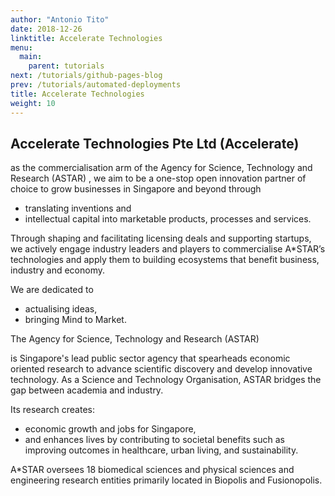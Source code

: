```yaml
---
author: "Antonio Tito"
date: 2018-12-26
linktitle: Accelerate Technologies
menu:
  main:
    parent: tutorials
next: /tutorials/github-pages-blog
prev: /tutorials/automated-deployments
title: Accelerate Technologies
weight: 10
---
```


## Accelerate Technologies Pte Ltd (Accelerate)

as the commercialisation arm of the Agency for Science, Technology and Research (ASTAR)  , we aim to be a one-stop open innovation partner of choice to grow businesses in Singapore and beyond through
- translating inventions and 
- intellectual capital into marketable products, processes and services. 

Through shaping and facilitating licensing deals and supporting startups, we actively engage industry leaders and players to commercialise A*STAR’s technologies and apply them to building ecosystems that benefit business, industry and economy. 

We are dedicated to 

- actualising ideas,
- bringing Mind to Market.

The Agency for Science, Technology and Research (ASTAR) 

is Singapore's lead public sector agency that spearheads economic oriented research to advance scientific discovery and develop innovative technology. As a Science and Technology Organisation, ASTAR bridges the gap between academia and industry. 

Its research creates:

- economic growth and jobs for Singapore,
- and enhances lives by contributing to societal benefits such as improving outcomes in healthcare, urban living, and sustainability. 

A*STAR oversees 18 biomedical sciences and physical sciences and engineering research entities primarily located in Biopolis and Fusionopolis.


